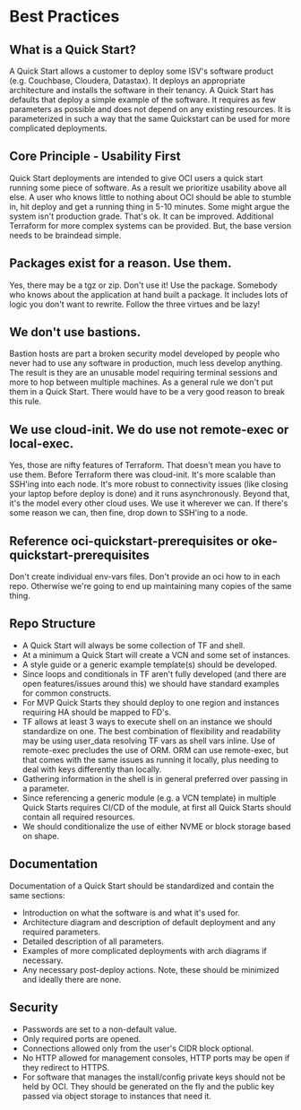 # Best Practices

## What is a Quick Start?
A Quick Start allows a customer to deploy some ISV's software product (e.g. Couchbase, Cloudera, Datastax).  It deploys an appropriate architecture and installs the software in their tenancy.  A Quick Start has defaults that deploy a simple example of the software.  It requires as few parameters as possible and does not depend on any existing resources. It is parameterized in such a way that the same Quickstart can be used for more complicated deployments.

## Core Principle - Usability First
Quick Start deployments are intended to give OCI users a quick start running some piece of software.  As a result we prioritize usability above all else.  A user who knows little to nothing about OCI should be able to stumble in, hit deploy and get a running thing in 5-10 minutes.  Some might argue the system isn't production grade.  That's ok.  It can be improved.  Additional Terraform for more complex systems can be provided.  But, the base version needs to be braindead simple.

## Packages exist for a reason.  Use them.
Yes, there may be a tgz or zip.  Don't use it!  Use the package.  Somebody who knows about the application at hand built a package.  It includes lots of logic you don't want to rewrite.  Follow the three virtues and be lazy!

## We don't use bastions.
Bastion hosts are part a broken security model developed by people who never had to use any software in production, much less develop anything.  The result is they are an unusable model requiring terminal sessions and more to hop between multiple machines.  As a general rule we don't put them in a Quick Start.  There would have to be a very good reason to break this rule.

## We use cloud-init.  We do use not remote-exec or local-exec.
Yes, those are nifty features of Terraform.  That doesn't mean you have to use them.  Before Terraform there was cloud-init.  It's more scalable than SSH'ing into each node.  It's more robust to connectivity issues (like closing your laptop before deploy is done) and it runs asynchronously.  Beyond that, it's the model every other cloud uses.  We use it wherever we can.  If there's some reason we can, then fine, drop down to SSH'ing to a node.

## Reference oci-quickstart-prerequisites or oke-quickstart-prerequisites
Don't create individual env-vars files.  Don't provide an oci how to in each repo.  Otherwise we're going to end up maintaining many copies of the same thing.

## Repo Structure
* A Quick Start will always be some collection of TF and shell.
* At a minimum a Quick Start will create a VCN and some set of instances.
* A style guide or a generic example template(s) should be developed.
* Since loops and conditionals in TF aren't fully developed (and there are open features/issues around this) we should have standard examples for common constructs.
* For MVP Quick Starts they should deploy to one region and instances requiring HA should be mapped to FD's.
* TF allows at least 3 ways to execute shell on an instance we should standardize on one. The best combination of flexibility and readability may be using user_data resolving TF vars as shell vars inline. Use of remote-exec precludes the use of ORM. ORM can use remote-exec, but that comes with the same issues as running it locally, plus needing to deal with keys differently than locally.
* Gathering information in the shell is in general preferred over passing in a parameter.
* Since referencing a generic module (e.g. a VCN template) in multiple Quick Starts requires CI/CD of the module, at first all Quick Starts should contain all required resources.
* We should conditionalize the use of either NVME or block storage based on shape.

## Documentation
Documentation of a Quick Start should be standardized and contain the same sections:

* Introduction on what the software is and what it's used for.
* Architecture diagram and description of default deployment and any required parameters.
* Detailed description of all parameters.
* Examples of more complicated deployments with arch diagrams if necessary.
* Any necessary post-deploy actions. Note, these should be minimized and ideally there are none.

## Security
* Passwords are set to a non-default value.
* Only required ports are opened.
* Connections allowed only from the user's CIDR block optional.
* No HTTP allowed for management consoles, HTTP ports may be open if they redirect to HTTPS.
* For software that manages the install/config private keys should not be held by OCI. They should be generated on the fly and the public key passed via object storage to instances that need it.
